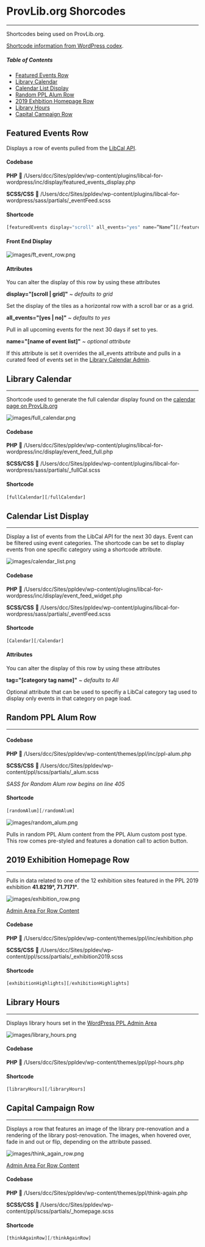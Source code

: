 # ProvLib.org Shorcodes
---
Shortcodes being used on ProvLib.org.

[Shortcode information from WordPress codex](https://codex.wordpress.org/Shortcode).

##### Table of Contents
+ [Featured Events Row](#featured-events-row)
+ [Library Calendar](#library-calendar)
+ [Calendar List Display](#calendar-list-display)
+ [Random PPL Alum Row](#random-ppl-alum-row)
+ [2019 Exhbition Homepage Row](#2019-exhibition-homepage-row)
+ [Library Hours](#library-hours)
+ [Capital Campaign Row](#capital-campaign-rown)

## Featured Events Row

Displays a row of events pulled from the [LibCal API](https://provlib.libcal.com/admin/api).

#### Codebase
**PHP** :file_folder: /Users/dcc/Sites/ppldev/wp-content/plugins/libcal-for-wordpress/inc/display/featured_events_display.php

**SCSS/CSS** :file_folder: /Users/dcc/Sites/ppldev/wp-content/plugins/libcal-for-wordpress/sass/partials/_eventFeed.scss



#### Shortcode
```php
[featuredEvents display="scroll" all_events="yes" name=”Name”][/featuredEvents]
```


#### Front End Display
![images/ft_event_row.png](images/ft_event_row.png)


#### Attributes
You can alter the display of this row by using these attributes

**display="[scroll | grid]"** _~ defaults to grid_

Set the display of the tiles as a horizontal row with a scroll bar or as a grid.

**all_events="[yes | no]"** _~ defaults to yes_

Pull in all upcoming events for the next 30 days if set to yes.

**name="[name of event list]"** _~ optional attribute_

If this attribute is set it overrides the all_events attribute and pulls in a curated feed of events set in the [Library Calendar Admin](https://www.provlib.org/wp-admin/admin.php?page=edit-feature-events).

## Library Calendar
---
Shortcode used to generate the full calendar display found on the [calendar page on ProvLib.org](https://www.provlib.org/calendar)

![images/full_calendar.png](images/full_calendar.png)

#### Codebase
**PHP** :file_folder: /Users/dcc/Sites/ppldev/wp-content/plugins/libcal-for-wordpress/inc/display/event_feed_full.php

**SCSS/CSS** :file_folder: /Users/dcc/Sites/ppldev/wp-content/plugins/libcal-for-wordpress/sass/partials/_fullCal.scss

#### Shortcode
```php
[fullCalendar][/fullCalendar]
```

## Calendar List Display
---
Display a list of events from the LibCal API for the next 30 days. Event can be filtered using event categories.  The shortcode can be set to display events fron one specific category using a shortcode attribute.

![images/calendar_list.png](images/calendar_list.png)

#### Codebase
**PHP** :file_folder: /Users/dcc/Sites/ppldev/wp-content/plugins/libcal-for-wordpress/inc/display/event_feed_widget.php

**SCSS/CSS** :file_folder: /Users/dcc/Sites/ppldev/wp-content/plugins/libcal-for-wordpress/sass/partials/_eventFeed.scss

#### Shortcode
```php
[Calendar][/Calendar]
```

#### Attributes
You can alter the display of this row by using these attributes

**tag="[category tag name]"** _~ defaults to All_

Optional attribute that can be used to specifiy a LibCal category tag used to display only events in that category on page load.

## Random PPL Alum Row
---

#### Codebase
**PHP** :file_folder: /Users/dcc/Sites/ppldev/wp-content/themes/ppl/inc/ppl-alum.php

**SCSS/CSS** :file_folder: /Users/dcc/Sites/ppldev/wp-content/ppl/scss/partials/_alum.scss

_SASS for Random Alum row begins on line 405_

#### Shortcode

```php
[randomAlum][/randomAlum]
```
![images/random_alum.png](images/random_alum.png)


Pulls in random PPL Alum content from the PPL Alum custom post type. This row comes pre-styled and features a donation call to action button.

## 2019 Exhibition Homepage Row
---
Pulls in data related to one of the 12 exhibition sites featured in the PPL 2019 exhibition **41.8219&deg;, 71.7171&deg;**.

![images/exhibition_row.png](images/exhibition_row.png)

[Admin Area For Row Content](https://www.provlib.org/wp-admin/admin.php?page=exhibition-homepage-row-settings)

#### Codebase
**PHP** :file_folder: /Users/dcc/Sites/ppldev/wp-content/themes/ppl/inc/exhibition.php

**SCSS/CSS** :file_folder: /Users/dcc/Sites/ppldev/wp-content/ppl/scss/partials/_exhibition2019.scss

#### Shortcode
```php
[exhibitionHighlights][/exhibitionHighlights]
```

## Library Hours
---

Displays library hours set in the [WordPress PPL Admin Area](https://www.provlib.org/wp-admin/options-general.php?page=site_settings)

![images/library_hours.png](images/library_hours.png)

#### Codebase
**PHP** :file_folder:  /Users/dcc/Sites/ppldev/wp-content/themes/ppl/ppl-hours.php

#### Shortcode

```php
[libraryHours][/libraryHours]
```
## Capital Campaign Row
---
Displays a row that features an image of the library pre-renovation and a rendering of the library post-renovation. The images, when hovered over, fade in and out or flip, depending on the attribute passed.

![images/think_again_row.png](images/think_again_row.png)

[Admin Area For Row Content](https://dev-ppldev.pantheonsite.io/wp-admin/admin.php?page=think-again-row-settings)


#### Codebase
**PHP** :file_folder: /Users/dcc/Sites/ppldev/wp-content/themes/ppl/think-again.php

**SCSS/CSS** :file_folder: /Users/dcc/Sites/ppldev/wp-content/ppl/scss/partials/_homepage.scss



#### Shortcode
```php
[thinkAgainRow][/thinkAgainRow]
```
